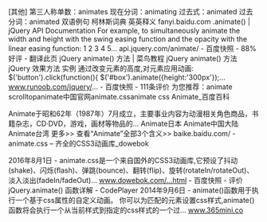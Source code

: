 
[其他]	第三人称单数：animates 现在分词：animating 过去式：animated 过去分词：animated
双语例句 柯林斯词典 英英释义
fanyi.baidu.com 
.animate() | jQuery API Documentation
For example, to simultaneously animate the width and height with the swing easing function and the opacity with the linear easing function: 1 2 3 4 5...
api.jquery.com/animate/  - 百度快照 - 88%好评 - 翻译此页
jQuery animate() 方法 | 菜鸟教程
jQuery animate() 方法 jQuery 效果方法 实例 通过改变元素的高度,对元素应用动画: $('button').click(function(){ $('#box').animate({height:'300px'});...
www.runoob.com/jquery/...  - 百度快照 - 111条评价
为您推荐：animate scrolltopanimate中国官网animate.cssanimate css
Animate_百度百科

Animate于昭和62年（1987年）7月成立，主要事业内容为动漫相关角色商品，书籍杂志，CD·DVD，游戏，画材等物品的...
Animate日本 Animate中国大陆 Animate台湾 更多>>
查看“Animate”全部3个含义>>
baike.baidu.com/  - 
animate.css – 齐全的CSS3动画库_dowebok

2016年8月1日 - animate.css是一个来自国外的CSS3动画库,它预设了抖动(shake)、闪烁(flash)、弹跳(bounce)、翻转(flip)、旋转(rotateIn/rotateOut)、淡入淡出(fadeIn/fadeOut)...
www.dowebok.com/...html  - 百度快照 - 评价
jQuery.animate() 函数详解 - CodePlayer
2014年9月6日 - animate()函数用于执行一个基于css属性的自定义动画。 你可以为匹配的元素设置css样式,animate()函数将会执行一个从当前样式到指定的css样式的一个过...
www.365mini.co
